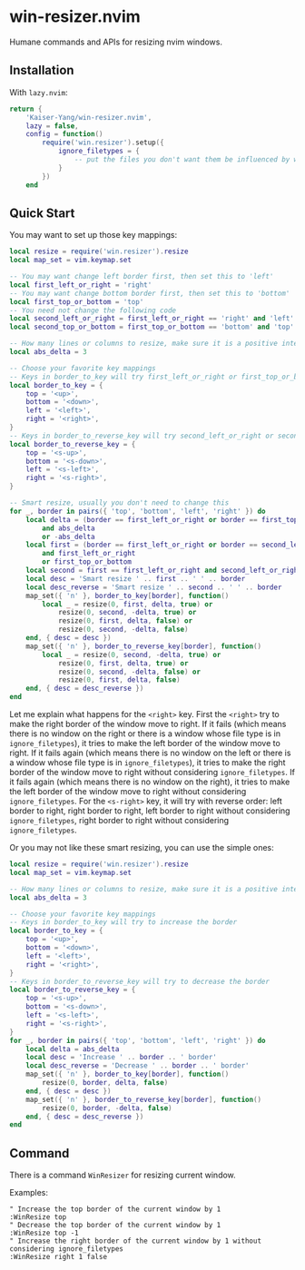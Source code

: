 # win-resizer.nvim

Humane commands and APIs for resizing nvim windows.

## Installation

With `lazy.nvim`:

```lua
return {
    'Kaiser-Yang/win-resizer.nvim',
    lazy = false,
    config = function()
        require('win.resizer').setup({
            ignore_filetypes = {
                -- put the files you don't want them be influenced by win-resizer here
            }
        })
    end
```

## Quick Start

You may want to set up those key mappings:

```lua
local resize = require('win.resizer').resize
local map_set = vim.keymap.set

-- You may want change left border first, then set this to 'left'
local first_left_or_right = 'right'
-- You may want change bottom border first, then set this to 'bottom'
local first_top_or_bottom = 'top'
-- You need not change the following code
local second_left_or_right = first_left_or_right == 'right' and 'left' or 'right'
local second_top_or_bottom = first_top_or_bottom == 'bottom' and 'top' or 'bottom'

-- How many lines or columns to resize, make sure it is a positive integer
local abs_delta = 3

-- Choose your favorite key mappings
-- Keys in border_to_key will try first_left_or_right or first_top_or_bottom first
local border_to_key = {
    top = '<up>',
    bottom = '<down>',
    left = '<left>',
    right = '<right>',
}
-- Keys in border_to_reverse_key will try second_left_or_right or second_top_or_bottom first
local border_to_reverse_key = {
    top = '<s-up>',
    bottom = '<s-down>',
    left = '<s-left>',
    right = '<s-right>',
}

-- Smart resize, usually you don't need to change this
for _, border in pairs({ 'top', 'bottom', 'left', 'right' }) do
    local delta = (border == first_left_or_right or border == first_top_or_bottom)
        and abs_delta
        or -abs_delta
    local first = (border == first_left_or_right or border == second_left_or_right)
        and first_left_or_right
        or first_top_or_bottom
    local second = first == first_left_or_right and second_left_or_right or second_top_or_bottom
    local desc = 'Smart resize ' .. first .. ' ' .. border
    local desc_reverse = 'Smart resize ' .. second .. ' ' .. border
    map_set({ 'n' }, border_to_key[border], function()
        local _ = resize(0, first, delta, true) or
            resize(0, second, -delta, true) or
            resize(0, first, delta, false) or
            resize(0, second, -delta, false)
    end, { desc = desc })
    map_set({ 'n' }, border_to_reverse_key[border], function()
        local _ = resize(0, second, -delta, true) or
            resize(0, first, delta, true) or
            resize(0, second, -delta, false) or
            resize(0, first, delta, false)
    end, { desc = desc_reverse })
end
```

Let me explain what happens for the `<right>` key. First the `<right>` try to make the right border
of the window move to right. If it fails (which means there is no window on the right or
there is a window whose file type is in `ignore_filetypes`), it tries to make the left border of the
window move to right. If it fails again (which means there is no window on the left or there
is a window whose file type is in `ignore_filetypes`), it tries to make the right border of the
window move to right without considering `ignore_filetypes`. If it fails again (which
means there is no window on the right), it tries to make the left border of the window move to
right without considering `ignore_filetypes`. For the `<s-right>` key, it will try with reverse
order: left border to right, right border to right, left border to right without considering
`ignore_filetypes`, right border to right without considering `ignore_filetypes`.

Or you may not like these smart resizing, you can use the simple ones:

```lua
local resize = require('win.resizer').resize
local map_set = vim.keymap.set

-- How many lines or columns to resize, make sure it is a positive integer
local abs_delta = 3

-- Choose your favorite key mappings
-- Keys in border_to_key will try to increase the border
local border_to_key = {
    top = '<up>',
    bottom = '<down>',
    left = '<left>',
    right = '<right>',
}
-- Keys in border_to_reverse_key will try to decrease the border
local border_to_reverse_key = {
    top = '<s-up>',
    bottom = '<s-down>',
    left = '<s-left>',
    right = '<s-right>',
}
for _, border in pairs({ 'top', 'bottom', 'left', 'right' }) do
    local delta = abs_delta
    local desc = 'Increase ' .. border .. ' border'
    local desc_reverse = 'Decrease ' .. border .. ' border'
    map_set({ 'n' }, border_to_key[border], function()
        resize(0, border, delta, false)
    end, { desc = desc })
    map_set({ 'n' }, border_to_reverse_key[border], function()
        resize(0, border, -delta, false)
    end, { desc = desc_reverse })
end
```

## Command

There is a command `WinResizer` for resizing current window.

Examples:

```vim
" Increase the top border of the current window by 1
:WinResize top
" Decrease the top border of the current window by 1
:WinResize top -1
" Increase the right border of the current window by 1 without considering ignore_filetypes
:WinResize right 1 false
```
